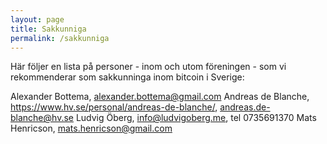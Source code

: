 ```yaml
---
layout: page
title: Sakkunniga
permalink: /sakkunniga
---
```


Här följer en lista på personer - inom och utom föreningen - som vi rekommenderar som sakkunninga inom bitcoin i Sverige:

Alexander Bottema, <alexander.bottema@gmail.com>
Andreas de Blanche, <https://www.hv.se/personal/andreas-de-blanche/>, <andreas.de-blanche@hv.se>
Ludvig Öberg, <info@ludvigoberg.me>, tel 0735691370
Mats Henricson, <mats.henricson@gmail.com>
